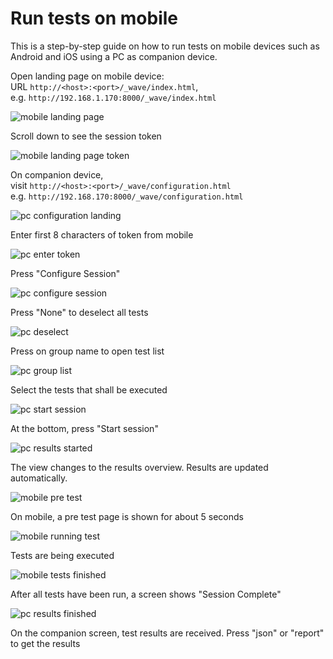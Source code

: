 # Run tests on mobile

This is a step-by-step guide on how to run tests on mobile devices such as 
Android and iOS using a PC as companion device.

Open landing page on mobile device:  
URL `http://<host>:<port>/_wave/index.html`,  
e.g. `http://192.168.1.170:8000/_wave/index.html`

![mobile landing page](./assets/landing-page-top.jpg)

Scroll down to see the session token

![mobile landing page token](./assets/landing-page-config.jpg)

On companion device,  
visit `http://<host>:<port>/_wave/configuration.html`  
e.g. `http://192.168.170:8000/_wave/configuration.html`

![pc configuration landing](./assets/config-landing.jpg)

Enter first 8 characters of token from mobile

![pc enter token](./assets/config-enter-token.jpg)

Press "Configure Session"

![pc configure session](./assets/config-groups.jpg)

Press "None" to deselect all tests

![pc deselect](./assets/config-deselected.jpg)

Press on group name to open test list

![pc group list](./assets/config-selected.jpg)

Select the tests that shall be executed

![pc start session](./assets/config-start-session.jpg)

At the bottom, press "Start session"

![pc results started](./assets/results-started.jpg)

The view changes to the results overview. Results are updated automatically.

![mobile pre test](./assets/pre-test.jpg)

On mobile, a pre test page is shown for about 5 seconds

![mobile running test](./assets/running-test.jpg)

Tests are being executed

![mobile tests finished](./assets/session-complete.jpg)

After all tests have been run, a screen shows "Session Complete"

![pc results finished](./assets/results-finished.jpg)

On the companion screen, test results are received. Press "json" or "report" to get the results
